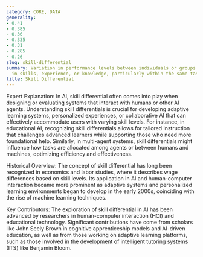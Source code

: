 ```yaml
---
category: CORE, DATA
generality:
- 0.41
- 0.385
- 0.36
- 0.335
- 0.31
- 0.285
- 0.26
slug: skill-differential
summary: Variation in performance levels between individuals or groups due to differences
  in skills, experience, or knowledge, particularly within the same task or profession.
title: Skill Differential
---
```


Expert Explanation: In AI, skill differential often comes into play when designing or evaluating systems that interact with humans or other AI agents. Understanding skill differentials is crucial for developing adaptive learning systems, personalized experiences, or collaborative AI that can effectively accommodate users with varying skill levels. For instance, in educational AI, recognizing skill differentials allows for tailored instruction that challenges advanced learners while supporting those who need more foundational help. Similarly, in multi-agent systems, skill differentials might influence how tasks are allocated among agents or between humans and machines, optimizing efficiency and effectiveness.

Historical Overview: The concept of skill differential has long been recognized in economics and labor studies, where it describes wage differences based on skill levels. Its application in AI and human-computer interaction became more prominent as adaptive systems and personalized learning environments began to develop in the early 2000s, coinciding with the rise of machine learning techniques.

Key Contributors: The exploration of skill differential in AI has been advanced by researchers in human-computer interaction (HCI) and educational technology. Significant contributions have come from scholars like John Seely Brown in cognitive apprenticeship models and AI-driven education, as well as from those working on adaptive learning platforms, such as those involved in the development of intelligent tutoring systems (ITS) like Benjamin Bloom.